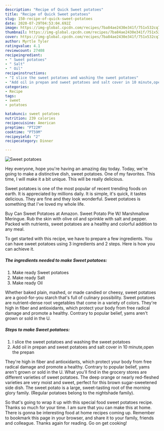```yaml
---
description: "Recipe of Quick Sweet potatoes"
title: "Recipe of Quick Sweet potatoes"
slug: 150-recipe-of-quick-sweet-potatoes
date: 2020-07-29T04:53:04.692Z
image: https://img-global.cpcdn.com/recipes/7ba84ae2430e341f/751x532cq70/sweet-potatoes-recipe-main-photo.jpg
thumbnail: https://img-global.cpcdn.com/recipes/7ba84ae2430e341f/751x532cq70/sweet-potatoes-recipe-main-photo.jpg
cover: https://img-global.cpcdn.com/recipes/7ba84ae2430e341f/751x532cq70/sweet-potatoes-recipe-main-photo.jpg
author: Myrtle Tyler
ratingvalue: 4.1
reviewcount: 27408
recipeingredient:
- " Sweet potatoes"
- " Salt"
- " Oil"
recipeinstructions:
- "I slice the sweet potatoes and washing the sweet potatoes"
- "Add oil in prepan and sweet potatoes and salt cover in 10 minute,open the prepan"
categories:
- Recipe
tags:
- sweet
- potatoes

katakunci: sweet potatoes 
nutrition: 239 calories
recipecuisine: American
preptime: "PT22M"
cooktime: "PT59M"
recipeyield: "2"
recipecategory: Dinner

---
```



![Sweet potatoes](https://img-global.cpcdn.com/recipes/7ba84ae2430e341f/751x532cq70/sweet-potatoes-recipe-main-photo.jpg)

Hey everyone, hope you're having an amazing day today. Today, we're going to make a distinctive dish, sweet potatoes. One of my favorites. This time, I will make it a bit unique. This will be really delicious.

Sweet potatoes is one of the most popular of recent trending foods on earth. It is appreciated by millions daily. It is simple, it's quick, it tastes delicious. They are fine and they look wonderful. Sweet potatoes is something that I've loved my whole life.

Buy Can Sweet Potatoes at Amazon. Sweet Potato Pie W/ Marshmallow Meringue. Rub the skin with olive oil and sprinkle with salt and pepper. Packed with nutrients, sweet potatoes are a healthy and colorful addition to any meal.


To get started with this recipe, we have to prepare a few ingredients. You can have sweet potatoes using 3 ingredients and 2 steps. Here is how you can achieve it.

<!--inarticleads1-->

##### The ingredients needed to make Sweet potatoes:

1. Make ready  Sweet potatoes
1. Make ready  Salt
1. Make ready  Oil


Whether baked plain, mashed, or made candied or cheesy, sweet potatoes are a good-for-you starch that&#39;s full of culinary possibility. Sweet potatoes are nutrient-dense root vegetables that come in a variety of colors. They&#39;re high in fiber and antioxidants, which protect your body from free radical damage and promote a healthy. Contrary to popular belief, yams aren&#39;t grown or sold in the U. 

<!--inarticleads2-->

##### Steps to make Sweet potatoes:

1. I slice the sweet potatoes and washing the sweet potatoes
1. Add oil in prepan and sweet potatoes and salt cover in 10 minute,open the prepan


They&#39;re high in fiber and antioxidants, which protect your body from free radical damage and promote a healthy. Contrary to popular belief, yams aren&#39;t grown or sold in the U. What you&#39;ll find in the grocery stores are different varieties of sweet potatoes. The deep orange or nearly red-fleshed varieties are very moist and sweet, perfect for this brown sugar-sweetened side dish. The sweet potato is a large, sweet-tasting root of the morning glory family. (Regular potatoes belong to the nightshade family). 

So that's going to wrap it up with this special food sweet potatoes recipe. Thanks so much for your time. I am sure that you can make this at home. There is gonna be interesting food at home recipes coming up. Remember to bookmark this page in your browser, and share it to your family, friends and colleague. Thanks again for reading. Go on get cooking!
